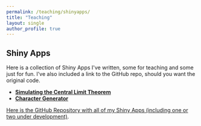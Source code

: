 ```yaml
---
permalink: /teaching/shinyapps/
title: "Teaching"
layout: single
author_profile: true
---
```


## Shiny Apps

Here is a collection of Shiny Apps I've written, some for teaching and some just for fun. I've also included a link to the GitHub repo, should you want the original code.

- [**Simulating the Central Limit Theorem**]("https://lgpcappiello.shinyapps.io/SimulateCLT/")
- [**Character Generator**]("https://lgpcappiello.shinyapps.io/charactergenerator/")

[Here is the GitHub Repository with all of my Shiny Apps (including one or two under development)]("https://github.com/lgpcappiello/shinyapps"). 
